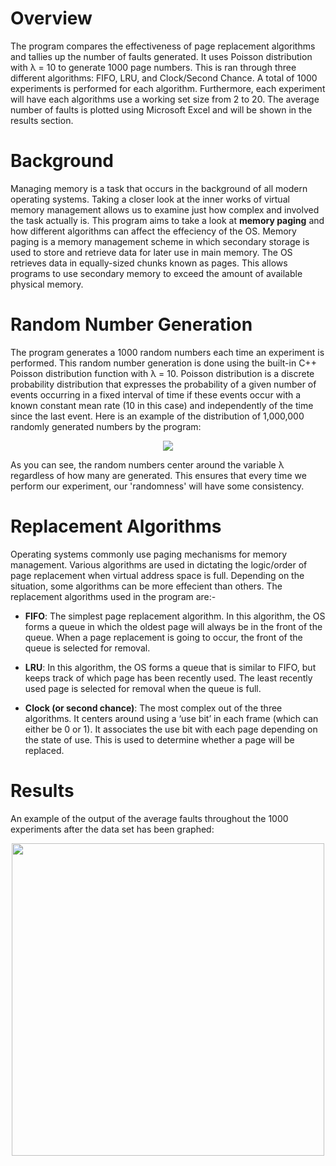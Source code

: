 # Overview
The program compares the effectiveness of page replacement algorithms and tallies up the number of faults generated. It uses Poisson distribution with λ = 10 to generate 1000 page numbers. This is ran through three different algorithms: FIFO, LRU, and Clock/Second Chance. A total of 1000 experiments is performed for each algorithm. Furthermore, each experiment will have each algorithms use a working set size from 2 to 20. The average number of faults is plotted using Microsoft Excel and will be shown in the results section.

# Background
Managing memory is a task that occurs in the background of all modern operating systems. Taking a closer look at the inner works of virtual memory management allows us to examine just how complex and involved the task actually is. This program aims to take a look at **memory paging** and how different algorithms can affect the effeciency of the OS. Memory paging is a memory management scheme in which secondary storage is used to store and retrieve data for later use in main memory. The OS retrieves data in equally-sized chunks known as pages. This allows programs to use secondary memory to exceed the amount of available physical memory. 

# Random Number Generation
The program generates a 1000 random numbers each time an experiment is performed. This random number generation is done using the built-in C++ Poisson distribution function with λ = 10. Poisson distribution is a discrete probability distribution that expresses the probability of a given number of events occurring in a fixed interval of time if these events occur with a known constant mean rate (10 in this case) and independently of the time since the last event. Here is an example of the distribution of 1,000,000 randomly generated numbers by the program:

<p align="center">
  <img src="https://user-images.githubusercontent.com/54548478/124325604-cdf5f800-db39-11eb-87ab-ba1d45d1e2d6.png" />
</p>

As you can see, the random numbers center around the variable λ regardless of how many are generated. This ensures that every time we perform our experiment, our 'randomness' will have some consistency.  

# Replacement Algorithms
Operating systems commonly use paging mechanisms for memory management. Various algorithms are used in dictating the logic/order of page replacement when virtual address space is full. Depending on the situation, some algorithms can be more effecient than others. The replacement algorithms used in the program are:-
* **FIFO**: The simplest page replacement algorithm. In this algorithm, the OS forms a queue in which the oldest page will always be in the front of the queue. When a page replacement is going to occur, the front of the queue is selected for removal.

* **LRU**: In this algorithm, the OS forms a queue that is similar to FIFO, but keeps track of which page has been recently used. The least recently used page is selected for removal when the queue is full.

* **Clock (or second chance)**: The most complex out of the three algorithms. It centers around using a ‘use bit’ in each frame (which can either be 0 or 1). It associates the use bit with each page depending on the state of use. This is used to determine whether a page will be replaced.

# Results
An example of the output of the average faults throughout the 1000 experiments after the data set has been graphed:

<p align="center">
  <img src="https://user-images.githubusercontent.com/54548478/124326567-7b1d4000-db3b-11eb-9393-104f9190cb19.png" width="500"/>
</p>

